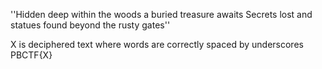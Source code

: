 ''Hidden deep within the woods a buried treasure awaits
Secrets lost and statues found beyond the rusty gates''

X is deciphered text where words are correctly spaced by underscores
PBCTF{X}
